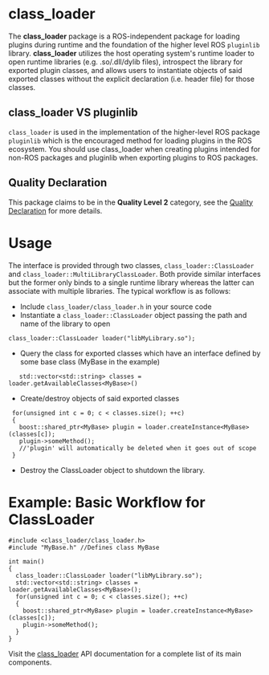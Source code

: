 # class_loader

The **class_loader** package is a ROS-independent package for loading plugins during runtime and the foundation of the higher level ROS `pluginlib` library. **class_loader** utilizes the host operating system's runtime loader to open runtime libraries (e.g. .so/.dll/dylib files), introspect the library for exported plugin classes, and allows users to instantiate objects of said exported classes without the explicit declaration (i.e. header file) for those classes.

## class_loader VS pluginlib
`class_loader` is used in the implementation of the higher-level ROS package `pluginlib` which is the encouraged method for loading plugins in the ROS ecosystem. You should use class_loader when creating plugins intended for non-ROS packages and pluginlib when exporting plugins to ROS packages.

## Quality Declaration

This package claims to be in the **Quality Level 2** category, see the [Quality Declaration](./QUALITY_DECLARATION.md) for more details.

# Usage

The interface is provided through two classes, `class_loader::ClassLoader` and `class_loader::MultiLibraryClassLoader`. Both provide similar interfaces but the former only binds to a single runtime library whereas the latter can associate with multiple libraries. The typical workflow is as follows:

 - Include `class_loader/class_loader.h` in your source code
 - Instantiate a `class_loader::ClassLoader` object passing the path and name of the library to open
```
class_loader::ClassLoader loader("libMyLibrary.so");
```
 - Query the class for exported classes which have an interface defined by some base class (MyBase in the example)
```
   std::vector<std::string> classes = loader.getAvailableClasses<MyBase>()
```
 - Create/destroy objects of said exported classes
```
 for(unsigned int c = 0; c < classes.size(); ++c)
 {
   boost::shared_ptr<MyBase> plugin = loader.createInstance<MyBase>(classes[c]);
   plugin->someMethod();
   //'plugin' will automatically be deleted when it goes out of scope
 }
```
 - Destroy the ClassLoader object to shutdown the library.

# Example: Basic Workflow for ClassLoader
```
#include <class_loader/class_loader.h>
#include "MyBase.h" //Defines class MyBase

int main()
{
  class_loader::ClassLoader loader("libMyLibrary.so");
  std::vector<std::string> classes = loader.getAvailableClasses<MyBase>();
  for(unsigned int c = 0; c < classes.size(); ++c)
  {
    boost::shared_ptr<MyBase> plugin = loader.createInstance<MyBase>(classes[c]);
    plugin->someMethod();
  }
}
```

Visit the [class_loader](https://wiki.ros.org/class_loader) API documentation for a complete list of its main components.
